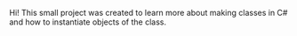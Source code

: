 Hi! This small project was created to learn more about making classes in C# and how to instantiate objects of the class.
